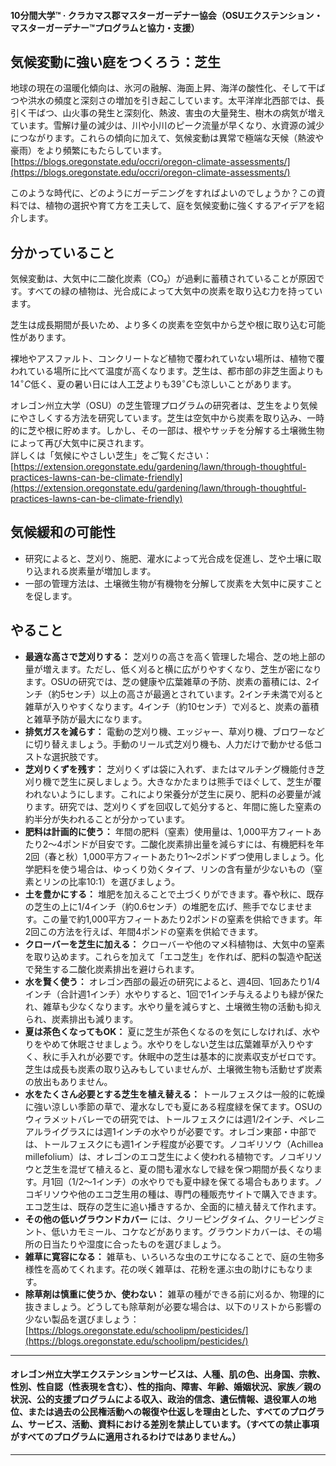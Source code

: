 #### 10分間大学™ · クラカマス郡マスターガーデナー協会（OSUエクステンション・マスターガーデナー™プログラムと協力・支援）

## 気候変動に強い庭をつくろう：芝生

地球の現在の温暖化傾向は、氷河の融解、海面上昇、海洋の酸性化、そして干ばつや洪水の頻度と深刻さの増加を引き起こしています。太平洋岸北西部では、長引く干ばつ、山火事の発生と深刻化、熱波、害虫の大量発生、樹木の病気が増えています。雪解け量の減少は、川や小川のピーク流量が早くなり、水資源の減少につながります。これらの傾向に加えて、気候変動は異常で極端な天候（熱波や豪雨）をより頻繁にもたらしています。  
[https://blogs.oregonstate.edu/occri/oregon-climate-assessments/](https://blogs.oregonstate.edu/occri/oregon-climate-assessments/)

このような時代に、どのようにガーデニングをすればよいのでしょうか？この資料では、植物の選択や育て方を工夫して、庭を気候変動に強くするアイデアを紹介します。

## 分かっていること

気候変動は、大気中に二酸化炭素（CO₂）が過剰に蓄積されていることが原因です。すべての緑の植物は、光合成によって大気中の炭素を取り込む力を持っています。

芝生は成長期間が長いため、より多くの炭素を空気中から芝や根に取り込む可能性があります。

裸地やアスファルト、コンクリートなど植物で覆われていない場所は、植物で覆われている場所に比べて温度が高くなります。芝生は、都市部の非芝生面よりも$14^{\circ}C$低く、夏の暑い日には人工芝よりも$39^{\circ}C$も涼しいことがあります。

オレゴン州立大学（OSU）の芝生管理プログラムの研究者は、芝生をより気候にやさしくする方法を研究しています。芝生は空気中から炭素を取り込み、一時的に芝や根に貯めます。しかし、その一部は、根やサッチを分解する土壌微生物によって再び大気中に戻されます。  
詳しくは「気候にやさしい芝生」をご覧ください：[https://extension.oregonstate.edu/gardening/lawn/through-thoughtful-practices-lawns-can-be-climate-friendly](https://extension.oregonstate.edu/gardening/lawn/through-thoughtful-practices-lawns-can-be-climate-friendly)

## 気候緩和の可能性

- 研究によると、芝刈り、施肥、灌水によって光合成を促進し、芝や土壌に取り込まれる炭素量が増加します。
- 一部の管理方法は、土壌微生物が有機物を分解して炭素を大気中に戻すことを促します。

## やること

- **最適な高さで芝刈りする：** 芝刈りの高さを高く管理した場合、芝の地上部の量が増えます。ただし、低く刈ると横に広がりやすくなり、芝生が密になります。OSUの研究では、芝の健康や広葉雑草の予防、炭素の蓄積には、2インチ（約5センチ）以上の高さが最適とされています。2インチ未満で刈ると雑草が入りやすくなります。4インチ（約10センチ）で刈ると、炭素の蓄積と雑草予防が最大になります。
- **排気ガスを減らす：** 電動の芝刈り機、エッジャー、草刈り機、ブロワーなどに切り替えましょう。手動のリール式芝刈り機も、人力だけで動かせる低コストな選択肢です。
- **芝刈りくずを残す：** 芝刈りくずは袋に入れず、またはマルチング機能付き芝刈り機で芝生に戻しましょう。大きなかたまりは熊手でほぐして、芝生が覆われないようにします。これにより栄養分が芝生に戻り、肥料の必要量が減ります。研究では、芝刈りくずを回収して処分すると、年間に施した窒素の約半分が失われることが分かっています。
- **肥料は計画的に使う：** 年間の肥料（窒素）使用量は、1,000平方フィートあたり2〜4ポンドが目安です。二酸化炭素排出量を減らすには、有機肥料を年2回（春と秋）1,000平方フィートあたり1〜2ポンドずつ使用しましょう。化学肥料を使う場合は、ゆっくり効くタイプ、リンの含有量が少ないもの（窒素とリンの比率10:1）を選びましょう。
- **土を豊かにする：** 堆肥を加えることで土づくりができます。春や秋に、既存の芝生の上に1/4インチ（約0.6センチ）の堆肥を広げ、熊手でなじませます。この量で約1,000平方フィートあたり2ポンドの窒素を供給できます。年2回この方法を行えば、年間4ポンドの窒素を供給できます。
- **クローバーを芝生に加える：** クローバーや他のマメ科植物は、大気中の窒素を取り込めます。これらを加えて「エコ芝生」を作れば、肥料の製造や配送で発生する二酸化炭素排出を避けられます。
- **水を賢く使う：** オレゴン西部の最近の研究によると、週4回、1回あたり1/4インチ（合計週1インチ）水やりすると、1回で1インチ与えるよりも緑が保たれ、雑草も少なくなります。水やり量を減らすと、土壌微生物の活動も抑えられ、炭素排出も減ります。
- **夏は茶色くなってもOK：** 夏に芝生が茶色くなるのを気にしなければ、水やりをやめて休眠させましょう。水やりをしない芝生は広葉雑草が入りやすく、秋に手入れが必要です。休眠中の芝生は基本的に炭素収支がゼロです。芝生は成長も炭素の取り込みもしていませんが、土壌微生物も活動せず炭素の放出もありません。
- **水をたくさん必要とする芝生を植え替える：** トールフェスクは一般的に乾燥に強い涼しい季節の草で、灌水なしでも夏にある程度緑を保てます。OSUのウィラメットバレーでの研究では、トールフェスクには週1/2インチ、ペレニアルライグラスには週1インチの水やりが必要です。オレゴン東部・中部では、トールフェスクにも週1インチ程度が必要です。ノコギリソウ（Achillea millefolium）は、オレゴンのエコ芝生によく使われる植物です。ノコギリソウと芝生を混ぜて植えると、夏の間も灌水なしで緑を保つ期間が長くなります。月1回（1/2〜1インチ）の水やりでも夏中緑を保てる場合もあります。ノコギリソウや他のエコ芝生用の種は、専門の種販売サイトで購入できます。エコ芝生は、既存の芝生に追い播きするか、全面的に植え替えて作れます。
- **その他の低いグラウンドカバー** には、クリーピングタイム、クリーピングミント、低いカモミール、コケなどがあります。グラウンドカバーは、その場所の日当たりや湿度に合ったものを選びましょう。
- **雑草に寛容になる：** 雑草も、いろいろな虫のエサになることで、庭の生物多様性を高めてくれます。花の咲く雑草は、花粉を運ぶ虫の助けにもなります。
- **除草剤は慎重に使うか、使わない：** 雑草の種ができる前に刈るか、物理的に抜きましょう。どうしても除草剤が必要な場合は、以下のリストから影響の少ない製品を選びましょう：[https://blogs.oregonstate.edu/schoolipm/pesticides/](https://blogs.oregonstate.edu/schoolipm/pesticides/)

---

#### オレゴン州立大学エクステンションサービスは、人種、肌の色、出身国、宗教、性別、性自認（性表現を含む）、性的指向、障害、年齢、婚姻状況、家族／親の状況、公的支援プログラムによる収入、政治的信念、遺伝情報、退役軍人の地位、または過去の公民権活動への報復や仕返しを理由とした、すべてのプログラム、サービス、活動、資料における差別を禁止しています。（すべての禁止事項がすべてのプログラムに適用されるわけではありません。）
---